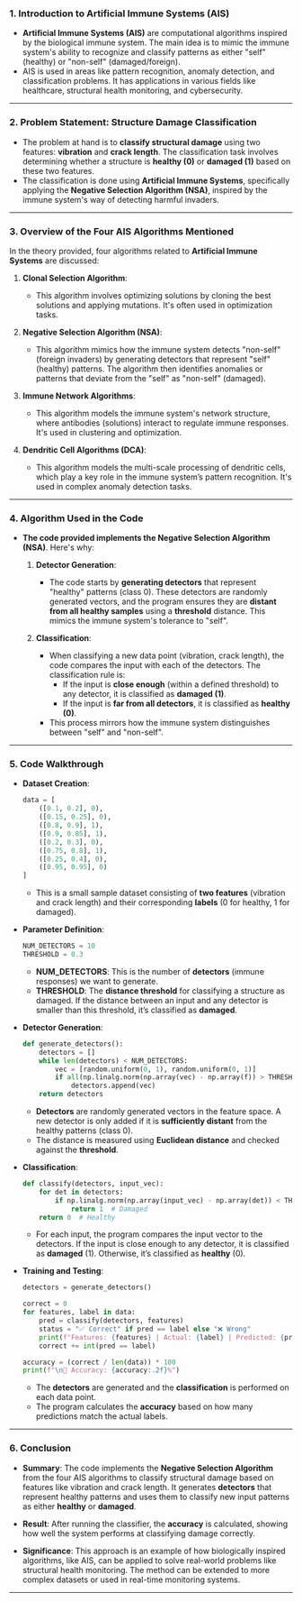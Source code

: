### **1. Introduction to Artificial Immune Systems (AIS)**

- **Artificial Immune Systems (AIS)** are computational algorithms inspired by the biological immune system. The main idea is to mimic the immune system's ability to recognize and classify patterns as either "self" (healthy) or "non-self" (damaged/foreign).
- AIS is used in areas like pattern recognition, anomaly detection, and classification problems. It has applications in various fields like healthcare, structural health monitoring, and cybersecurity.

---

### **2. Problem Statement: Structure Damage Classification**

- The problem at hand is to **classify structural damage** using two features: **vibration** and **crack length**. The classification task involves determining whether a structure is **healthy (0)** or **damaged (1)** based on these two features.
- The classification is done using **Artificial Immune Systems**, specifically applying the **Negative Selection Algorithm (NSA)**, inspired by the immune system's way of detecting harmful invaders.

---

### **3. Overview of the Four AIS Algorithms Mentioned**

In the theory provided, four algorithms related to **Artificial Immune Systems** are discussed:

1. **Clonal Selection Algorithm**:
   - This algorithm involves optimizing solutions by cloning the best solutions and applying mutations. It's often used in optimization tasks.
  
2. **Negative Selection Algorithm (NSA)**:
   - This algorithm mimics how the immune system detects "non-self" (foreign invaders) by generating detectors that represent "self" (healthy) patterns. The algorithm then identifies anomalies or patterns that deviate from the "self" as "non-self" (damaged).
  
3. **Immune Network Algorithms**:
   - This algorithm models the immune system's network structure, where antibodies (solutions) interact to regulate immune responses. It's used in clustering and optimization.
  
4. **Dendritic Cell Algorithms (DCA)**:
   - This algorithm models the multi-scale processing of dendritic cells, which play a key role in the immune system’s pattern recognition. It's used in complex anomaly detection tasks.

---

### **4. Algorithm Used in the Code**

- **The code provided implements the Negative Selection Algorithm (NSA)**. Here's why:

   1. **Detector Generation**:
      - The code starts by **generating detectors** that represent "healthy" patterns (class 0). These detectors are randomly generated vectors, and the program ensures they are **distant from all healthy samples** using a **threshold** distance. This mimics the immune system's tolerance to "self".
   
   2. **Classification**:
      - When classifying a new data point (vibration, crack length), the code compares the input with each of the detectors. The classification rule is:
        - If the input is **close enough** (within a defined threshold) to any detector, it is classified as **damaged (1)**.
        - If the input is **far from all detectors**, it is classified as **healthy (0)**.
      - This process mirrors how the immune system distinguishes between "self" and "non-self".

---

### **5. Code Walkthrough**

- **Dataset Creation**:
  ```python
  data = [
      ([0.1, 0.2], 0),
      ([0.15, 0.25], 0),
      ([0.8, 0.9], 1),
      ([0.9, 0.85], 1),
      ([0.2, 0.3], 0),
      ([0.75, 0.8], 1),
      ([0.25, 0.4], 0),
      ([0.95, 0.95], 0)
  ]
  ```
  - This is a small sample dataset consisting of **two features** (vibration and crack length) and their corresponding **labels** (0 for healthy, 1 for damaged).

- **Parameter Definition**:
  ```python
  NUM_DETECTORS = 10
  THRESHOLD = 0.3
  ```
  - **NUM_DETECTORS**: This is the number of **detectors** (immune responses) we want to generate.
  - **THRESHOLD**: The **distance threshold** for classifying a structure as damaged. If the distance between an input and any detector is smaller than this threshold, it’s classified as **damaged**.

- **Detector Generation**:
  ```python
  def generate_detectors():
      detectors = []
      while len(detectors) < NUM_DETECTORS:
          vec = [random.uniform(0, 1), random.uniform(0, 1)]
          if all(np.linalg.norm(np.array(vec) - np.array(f)) > THRESHOLD for f, label in data if label == 0):
              detectors.append(vec)
      return detectors
  ```
  - **Detectors** are randomly generated vectors in the feature space. A new detector is only added if it is **sufficiently distant** from the healthy patterns (class 0).
  - The distance is measured using **Euclidean distance** and checked against the **threshold**.

- **Classification**:
  ```python
  def classify(detectors, input_vec):
      for det in detectors:
          if np.linalg.norm(np.array(input_vec) - np.array(det)) < THRESHOLD:
              return 1  # Damaged
      return 0  # Healthy
  ```
  - For each input, the program compares the input vector to the detectors. If the input is close enough to any detector, it is classified as **damaged** (1). Otherwise, it’s classified as **healthy** (0).

- **Training and Testing**:
  ```python
  detectors = generate_detectors()
  
  correct = 0
  for features, label in data:
      pred = classify(detectors, features)
      status = "✅ Correct" if pred == label else "❌ Wrong"
      print(f"Features: {features} | Actual: {label} | Predicted: {pred} → {status}")
      correct += int(pred == label)
  
  accuracy = (correct / len(data)) * 100
  print(f"\n🎯 Accuracy: {accuracy:.2f}%")
  ```
  - The **detectors** are generated and the **classification** is performed on each data point.
  - The program calculates the **accuracy** based on how many predictions match the actual labels.

---

### **6. Conclusion**

- **Summary**: The code implements the **Negative Selection Algorithm** from the four AIS algorithms to classify structural damage based on features like vibration and crack length. It generates **detectors** that represent healthy patterns and uses them to classify new input patterns as either **healthy** or **damaged**.
  
- **Result**: After running the classifier, the **accuracy** is calculated, showing how well the system performs at classifying damage correctly.

- **Significance**: This approach is an example of how biologically inspired algorithms, like AIS, can be applied to solve real-world problems like structural health monitoring. The method can be extended to more complex datasets or used in real-time monitoring systems.

---
